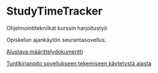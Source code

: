 # StudyTimeTracker

Ohjelmointitekniikat kurssin harjoitustyö

Opiskelun ajankäytön seurantasovellus.

[Alustava määrittelydokumentti](./dokumentaatio/vaatimusmaarittelu.md)

[Tuntikirjanpito sovellukseen tekemiseen käytetystä ajasta](./dokumentaatio/tuntikirjanpito.md)
